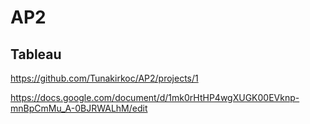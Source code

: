 # AP2

## Tableau

<https://github.com/Tunakirkoc/AP2/projects/1>

<https://docs.google.com/document/d/1mk0rHtHP4wgXUGK00EVknp-mnBpCmMu_A-0BJRWALhM/edit>
